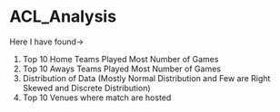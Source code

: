 # ACL_Analysis


Here I have found->
1. Top 10 Home Teams Played Most Number of Games
2. Top 10 Aways Teams Played Most Number of Games
3. Distribution of Data (Mostly Normal Distribution and Few are Right Skewed and Discrete Distribution)
4. Top 10 Venues where match are hosted

